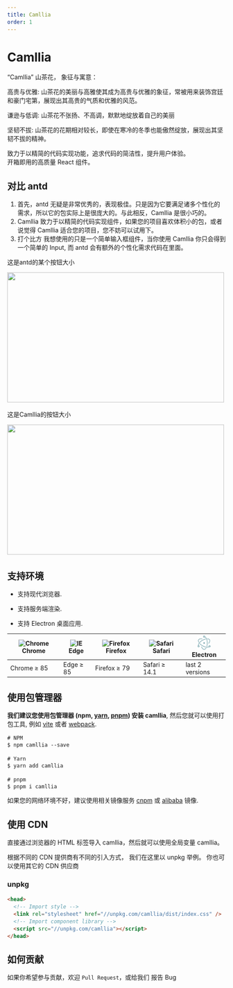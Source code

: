 ```yaml
---
title: Camllia
order: 1
---
```


# Camllia

“Camllia” 山茶花， 象征与寓意：

<p>高贵与优雅: 山茶花的美丽与高雅使其成为高贵与优雅的象征，常被用来装饰宫廷和豪门宅第，展现出其高贵的气质和优雅的风范。</p>
<p>谦逊与低调: 山茶花不张扬、不高调，默默地绽放着自己的美丽</p>
<p>坚韧不拔: 山茶花的花期相对较长，即使在寒冷的冬季也能傲然绽放，展现出其坚韧不拔的精神。</p>

致力于以精简的代码实现功能，追求代码的简洁性，提升用户体验。<br/>
开箱即用的高质量 React 组件。

## 对比 antd

1. 首先，antd 无疑是非常优秀的，表现极佳。只是因为它要满足诸多个性化的需求，所以它的包实际上是很庞大的。与此相反，Camllia 是很小巧的。
2. Camllia 致力于以精简的代码实现组件，如果您的项目喜欢体积小的包，或者说觉得 Camllia 适合您的项目，您不妨可以试用下。
3. 打个比方 我想使用的只是一个简单输入框组件，当你使用 Camllia 你只会得到一个简单的 Input, 而 antd 会有额外的个性化需求代码在里面。

<div>
  <p>这是antd的某个按钮大小</p>
  <img src="/images/ant.png" style="width: 500px; height: 300px"/>
</div>
<div>
  <p>这是Camllia的按钮大小</p>
  <img src="/images/camllia.png" style="width: 500px; height: 300px"/>
</div>

## 支持环境

- 支持现代浏览器.

- 支持服务端渲染.

- 支持 Electron 桌面应用.

| ![Chrome](https://cdn.jsdelivr.net/npm/@browser-logos/chrome/chrome_32x32.png) Chrome | ![IE](https://cdn.jsdelivr.net/npm/@browser-logos/edge/edge_32x32.png) Edge | ![Firefox](https://cdn.jsdelivr.net/npm/@browser-logos/firefox/firefox_32x32.png) Firefox | ![Safari](https://cdn.jsdelivr.net/npm/@browser-logos/safari/safari_32x32.png) Safari | ![Electron](https://raw.githubusercontent.com/alrra/browser-logos/master/src/electron/electron_32x32.png)Electron |
| ------------------------------------------------------------------------------------- | --------------------------------------------------------------------------- | ----------------------------------------------------------------------------------------- | ------------------------------------------------------------------------------------- | ----------------------------------------------------------------------------------------------------------------- |
| Chrome ≥ 85                                                                           | Edge ≥ 85                                                                   | Firefox ≥ 79                                                                              | Safari ≥ 14.1                                                                         | last 2 versions                                                                                                   |

## 使用包管理器

**我们建议您使用包管理器 (npm, [yarn](https://classic.yarnpkg.com/lang/en/), [pnpm](https://pnpm.io/)) 安装 camllia**,
然后您就可以使用打包工具, 例如 [vite](https://vitejs.dev) 或者 [webpack](https://webpack.js.org/).

```shell
# NPM
$ npm camllia --save

# Yarn
$ yarn add camllia

# pnpm
$ pnpm i camllia
```

如果您的网络环境不好，建议使用相关镜像服务 [cnpm](https://github.com/cnpm/cnpm) 或 [alibaba](https://registry.npmmirror.com/) 镜像.

## 使用 CDN

直接通过浏览器的 HTML 标签导入 camllia，然后就可以使用全局变量 camllia。

根据不同的 CDN 提供商有不同的引入方式， 我们在这里以 unpkg 举例。 你也可以使用其它的 CDN 供应商

### unpkg

```html
<head>
  <!-- Import style -->
  <link rel="stylesheet" href="//unpkg.com/camllia/dist/index.css" />
  <!-- Import component library -->
  <script src="//unpkg.com/camllia"></script>
</head>
```

## 如何贡献

如果你希望参与贡献，欢迎 `Pull Request`，或给我们 报告 Bug
